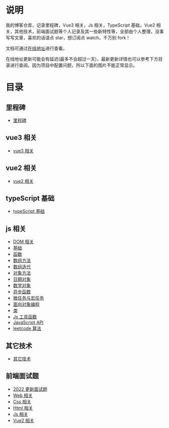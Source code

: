 # 说明

我的博客仓库，记录里程碑，Vue3 相关，Js 相关，TypeScript 基础，Vue2 相关，其他技术，前端面试题等个人记录及其一些新特性等，全部由个人整理，没事写写文章，喜欢的话请点 star，想订阅点 watch，千万别 fork！

文档可通过[在线地址](https://tianyuhao.cn/blog)进行查看。

在线地址更新可能会有延迟(最多不会超过一天)，最新更新详情也可以参考下方目录进行查阅。因为项目中配置问题，所以下面的图片不能正常显示。

# 目录

## 里程碑

- [里程碑](https://github.com/Tyh2001/tyh-blog/blob/master/docs/milepost/README.md)

## vue3 相关

- [vue3 相关](https://github.com/Tyh2001/tyh-blog/blob/master/docs/vue3/README.md)

## vue2 相关

- [vue2 相关](https://github.com/Tyh2001/tyh-blog/blob/master/docs/vue2/README.md)

## typeScript 基础

- [typeScript 基础](https://github.com/Tyh2001/tyh-blog/blob/master/docs/typescript/README.md)

## js 相关

- [DOM 相关](https://github.com/Tyh2001/tyh-blog/blob/master/docs/javascript/dom.md)
- [基础](https://github.com/Tyh2001/tyh-blog/blob/master/docs/javascript/basic.md)
- [函数](https://github.com/Tyh2001/tyh-blog/blob/master/docs/javascript/function.md)
- [数组方法](https://github.com/Tyh2001/tyh-blog/blob/master/docs/javascript/array-methods.md)
- [数组迭代](https://github.com/Tyh2001/tyh-blog/blob/master/docs/javascript/array-iteration.md)
- [对象方法](https://github.com/Tyh2001/tyh-blog/blob/master/docs/javascript/date-object.md)
- [日期对象](https://github.com/Tyh2001/tyh-blog/blob/master/docs/javascript/object-methods.md)
- [数学对象](https://github.com/Tyh2001/tyh-blog/blob/master/docs/javascript/math-object.md)
- [异步函数](https://github.com/Tyh2001/tyh-blog/blob/master/docs/javascript/fun-async.md)
- [微任务与宏任务](https://github.com/Tyh2001/tyh-blog/blob/master/docs/javascript/task-type.md)
- [面向对象编程](https://github.com/Tyh2001/tyh-blog/blob/master/docs/javascript/fun-prototype.md)
- [类](https://github.com/Tyh2001/tyh-blog/blob/master/docs/javascript/fun-class.md)
- [Js 工具函数](https://github.com/Tyh2001/tyh-blog/blob/master/docs/javascript/fun-utils.md)
- [JavaScript API](https://github.com/Tyh2001/tyh-blog/blob/master/docs/javascript/javascript-api.md)
- [leetcode 算法](https://github.com/Tyh2001/tyh-blog/blob/master/docs/javascript/leetcode.md)

## 其它技术

- [其它技术](https://github.com/Tyh2001/tyh-blog/blob/master/docs/other/README.md)

## 前端面试题

- [2022 更新面试题](https://github.com/Tyh2001/tyh-blog/blob/master/docs/int-ques/README.md)
- [Web 相关](https://github.com/Tyh2001/tyh-blog/blob/master/docs/int-ques/ques-web.md)
- [Css 相关](https://github.com/Tyh2001/tyh-blog/blob/master/docs/int-ques/ques-css.md)
- [Html 相关](https://github.com/Tyh2001/tyh-blog/blob/master/docs/int-ques/ques-html.md)
- [Js 相关](https://github.com/Tyh2001/tyh-blog/blob/master/docs/int-ques/ques-js.md)
- [Vue2 相关](https://github.com/Tyh2001/tyh-blog/blob/master/docs/int-ques/ques-vue2.md)
